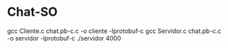 # Chat-SO

gcc Cliente.c chat.pb-c.c -o cliente -lprotobuf-c
gcc Servidor.c chat.pb-c.c -o servidor -lprotobuf-c
  ./servidor 4000
